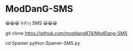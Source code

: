 # ModDanG-SMS
😀😀😀 ยิงรัวๆ SMS 😀😀😀

git clone https://github.com/moddang874/ModDang-SMS

cd Spamer
python Spamer-SMS.py

